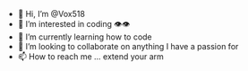 - 👋 Hi, I’m @Vox518
- 👀 I’m interested in coding 👁👁
- 🌱 I’m currently learning how to code
- 💞️ I’m looking to collaborate on anything I have a passion for
- 📫 How to reach me ... extend your arm

<!---
Vox518/Vox518 is a ✨ special ✨ repository because its `README.md` (this file) appears on your GitHub profile.
You can click the Preview link to take a look at your changes.
--->
